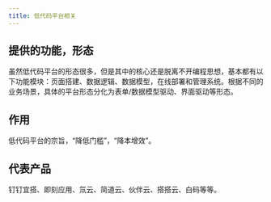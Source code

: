 ```yaml
---
title: 低代码平台相关
---
```


提供的功能，形态
---
虽然低代码平台的形态很多，但是其中的核心还是脱离不开编程思想，基本都有以下功能模块：页面搭建、数据逻辑、数据模型，在线部署和管理系统。根据不同的业务场景，具体的平台形态分化为表单/数据模型驱动、界面驱动等形态。

作用
---
低代码平台的宗旨，“降低门槛”，“降本增效”。

代表产品
---
钉钉宜搭、即刻应用、氚云、简道云、伙伴云、搭搭云、白码等等。